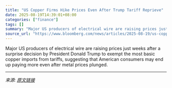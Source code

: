 ```yaml
---
title: "US Copper Firms Hike Prices Even After Trump Tariff Reprieve"
date: 2025-08-19T14:39:01+08:00
categories: ["finance"]
tags: []
summary: "Major US producers of electrical wire are raising prices just weeks after a surprise decision by President Donald Trump to exempt the most basic copper imports from tariffs, suggesting that American c"
source_url: "https://www.bloomberg.com/news/articles/2025-08-19/us-copper-firms-hike-prices-even-after-trump-tariff-reprieve"
---
```


Major US producers of electrical wire are raising prices just weeks after a surprise decision by President Donald Trump to exempt the most basic copper imports from tariffs, suggesting that American consumers may end up paying more even after metal prices plunged.

---

*来源: [原文链接](https://www.bloomberg.com/news/articles/2025-08-19/us-copper-firms-hike-prices-even-after-trump-tariff-reprieve)*
